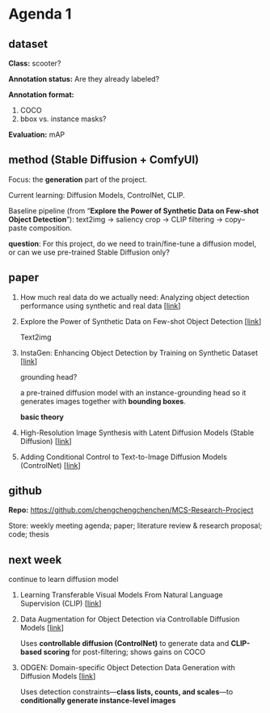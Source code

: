 # Agenda 1

## dataset

**Class:** scooter?

**Annotation status:** Are they already labeled?

**Annotation format:**

1. COCO
2. bbox vs. instance masks?

**Evaluation:** mAP



## method (Stable Diffusion + ComfyUI)

Focus: the **generation** part of the project.

Current learning: Diffusion Models, ControlNet, CLIP.

Baseline pipeline (from “**Explore the Power of Synthetic Data on Few-shot Object Detection**”):
 text2img → saliency crop → CLIP filtering → copy–paste composition.

**question**: For this project, do we need to train/fine-tune a diffusion model, or can we use pre-trained Stable Diffusion only?



## paper

1. How much real data do we actually need: Analyzing object detection performance using synthetic and real data [[link](https://arxiv.org/abs/1907.07061)]

2. Explore the Power of Synthetic Data on Few-shot Object Detection [[link](https://openaccess.thecvf.com/content/CVPR2023W/GCV/html/Lin_Explore_the_Power_of_Synthetic_Data_on_Few-Shot_Object_Detection_CVPRW_2023_paper.html)]

   Text2img

3. InstaGen: Enhancing Object Detection by Training on Synthetic Dataset [[link](https://openaccess.thecvf.com/content/CVPR2024/html/Feng_InstaGen_Enhancing_Object_Detection_by_Training_on_Synthetic_Dataset_CVPR_2024_paper.html)]

   grounding head?

   a pre-trained diffusion model with an instance-grounding head so it generates images together with **bounding boxes**.

   

   **basic theory**

4. High-Resolution Image Synthesis with Latent Diffusion Models (Stable Diffusion) [[link](https://arxiv.org/abs/2112.10752)] 

5. Adding Conditional Control to Text-to-Image Diffusion Models (ControlNet) [[link](https://openaccess.thecvf.com/content/ICCV2023/html/Zhang_Adding_Conditional_Control_to_Text-to-Image_Diffusion_Models_ICCV_2023_paper.html)]



## github

**Repo:** https://github.com/chengchengchenchen/MCS-Research-Procject

Store: weekly meeting agenda; paper; literature review & research proposal; code; thesis



## next week

continue to learn diffusion model

1. Learning Transferable Visual Models From Natural Language Supervision (CLIP) [[link](https://arxiv.org/abs/2103.00020)]

2. Data Augmentation for Object Detection via Controllable Diffusion Models  [[link](https://openaccess.thecvf.com/content/WACV2024/papers/Fang_Data_Augmentation_for_Object_Detection_via_Controllable_Diffusion_Models_WACV_2024_paper.pdf)]

   Uses **controllable diffusion (ControlNet)** to generate data and **CLIP-based scoring** for post-filtering; shows gains on COCO

3. ODGEN: Domain-specific Object Detection Data Generation with Diffusion Models [[link](https://openreview.net/forum?id=kTtK65vKvD)]

   Uses detection constraints—**class lists, counts, and scales**—to **conditionally generate instance-level images**